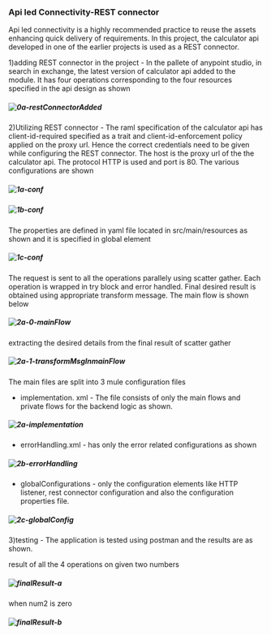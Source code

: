 ### Api led Connectivity-REST connector

Api led connectivity is a highly recommended practice to reuse the assets enhancing quick delivery of requirements. In this project, the calculator api developed in one of the earlier projects is used as a REST connector. 

1)adding REST connector in the project  - In the pallete of anypoint studio, in  search in exchange, the latest version of calculator api added to the module. It has four operations corresponding to the four resources specified in the api design as shown
##### ![0a-restConnectorAdded](https://github.com/jayashree-learnings/mulesoft-projects/blob/main/00_includes/proj-09/0a-restConnectorAddedToModule.PNG)  

2)Utilizing REST connector - The raml specification of the calculator api has client-id-required specified as a trait and client-id-enforcement policy applied on the proxy url. Hence the correct credentials need to be given while configuring the REST connector. The host is the proxy url of the the calculator api. The protocol HTTP is used and port is 80. The various configurations are shown
##### ![1a-conf](https://github.com/jayashree-learnings/mulesoft-projects/blob/main/00_includes/proj-09/1a-conf.PNG) 
##### ![1b-conf](https://github.com/jayashree-learnings/mulesoft-projects/blob/main/00_includes/proj-09/1b-conf.PNG)  

The properties are defined in yaml file located in src/main/resources as shown and it is specified in global element
##### ![1c-conf](https://github.com/jayashree-learnings/mulesoft-projects/blob/main/00_includes/proj-09/1c-conf.PNG) 

The request is sent to all the operations parallely using scatter gather. Each operation is wrapped in try block and error handled. Final desired  result is obtained using appropriate transform message. The main flow is shown below
##### ![2a-0-mainFlow](https://github.com/jayashree-learnings/mulesoft-projects/blob/main/00_includes/proj-09/2a-0-mainflow.png)  

extracting the desired details from the final result of scatter gather
##### ![2a-1-transformMsgInmainFlow](https://github.com/jayashree-learnings/mulesoft-projects/blob/main/00_includes/proj-09/2a-1-transformMsgOfMainFlow.png)

The main files are split into 3 mule configuration files  
   -  implementation. xml - The file consists of only  the main flows and private flows for the backend logic as shown. 
   ##### ![2a-implementation](https://github.com/jayashree-learnings/mulesoft-projects/blob/main/00_includes/proj-09/2a-implemnt.PNG)  

   - errorHandling.xml - has only the error related configurations as shown
   ##### ![2b-errorHandling](https://github.com/jayashree-learnings/mulesoft-projects/blob/main/00_includes/proj-09/2b-err.PNG)  

   - globalConfigurations - only the configuration elements like HTTP listener,  rest connector configuration and also the configuration properties file.
   ##### ![2c-globalConfig](https://github.com/jayashree-learnings/mulesoft-projects/blob/main/00_includes/proj-09/2c-globalConf.PNG)  


3)testing - The application is tested using postman and the results are as shown.

result of all the 4 operations on given two numbers
##### ![finalResult-a](https://github.com/jayashree-learnings/mulesoft-projects/blob/main/00_includes/proj-09/FinalResultAllCorrect-a.PNG)

when num2 is zero
##### ![finalResult-b](https://github.com/jayashree-learnings/mulesoft-projects/blob/main/00_includes/proj-09/FinalResultAllCorrectDivisionbyZero-b.PNG)  


